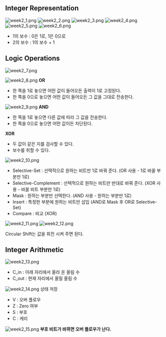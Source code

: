 ## Integer Representation

![week2_1.png](images/week2_1.png)
![week2_2.png](images/week2_2.png)
![week2_3.png](images/week2_3.png)
![week2_4.png](images/week2_4.png)
![week2_5.png](images/week2_5.png)
![week2_6.png](images/week2_6.png)

- 1의 보수 : 0은 1로, 1은 0으로
- 2의 보수 : 1의 보수 + 1

## Logic Operations

![week2_7.png](images/week2_7.png)

![week2_8.png](images/week2_8.png)
**OR**
- 한 쪽을 1로 놓으면 어떤 값이 들어오든 출력이 1로 고정된다.
- 한 쪽을 0으로 놓으면 어떤 값이 들어오든 그 값을 그대로 전송한다.

![week2_9.png](images/week2_9.png)
**AND**
- 한 쪽을 1로 놓으면 다른 값에 따라 그 값을 전송한다.
- 한 쪽을 0으로 놓으면 어떤 값이든 차단된다.

**XOR**
- 두 값이 같은 지를 검사할 수 있다.
- 보수를 취할 수 있다.

![week2_10.png](images/week2_10.png)
- Selective-Set : 선택적으로 원하는 비트만 1로 바꿔 준다. (OR 사용 - 1로 바꿀 부분만 1로)
- Selective-Complement : 선택적으로 원하는 비트만 반대로 바꿔 준다. (XOR 사용 - 바꿀 비트 부분만 1로)
- Mask : 원하는 부분만 선택한다. (AND 사용 - 원하는 부분만 1로)
- Insert : 특정한 부분에 원하는 비트만 삽입 (AND로 Mask 후 OR로 Selective-Set)
- Compare : 비교 (XOR)

![week2_11.png](images/week2_11.png)
![week2_12.png](images/week2_12.png)

Circular Shift는 값을 회전 시켜 주면 된다.

## Integer Arithmetic

![week2_13.png](images/week2_13.png)
- C_in : 아래 자리에서 올라 온 올림 수
- C_out : 현재 자리에서 올릴 올림 수

![week2_14.png](images/week2_14.png)
상태 저장
- V : 오버 플로우
- Z : Zero 여부
- S : 부호
- C : 캐리

![week2_15.png](images/week2_15.png)
**부호 비트가 바뀌면 오버 플로우가 난다.**
